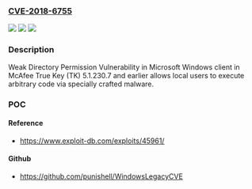 ### [CVE-2018-6755](https://cve.mitre.org/cgi-bin/cvename.cgi?name=CVE-2018-6755)
![](https://img.shields.io/static/v1?label=Product&message=True%20Key&color=blue)
![](https://img.shields.io/static/v1?label=Version&message=5.1.230.7%20&color=brightgreen)
![](https://img.shields.io/static/v1?label=Vulnerability&message=Weak%20Directory%20Permission%C2%A0Vulnerability&color=brightgreen)

### Description

Weak Directory Permission Vulnerability in Microsoft Windows client in McAfee True Key (TK) 5.1.230.7 and earlier allows local users to execute arbitrary code via specially crafted malware.

### POC

#### Reference
- https://www.exploit-db.com/exploits/45961/

#### Github
- https://github.com/punishell/WindowsLegacyCVE

